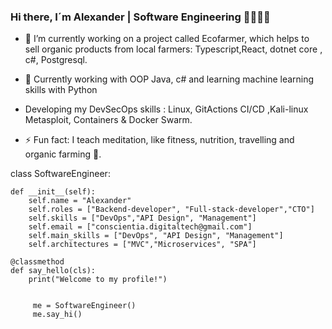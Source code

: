 
### Hi there, I´m Alexander | Software Engineering 👋👋✨🌱


- 🔭 I’m currently working on a project called Ecofarmer, which helps to sell organic products from local farmers: Typescript,React, dotnet core , c#, Postgresql. 

- 🌱 Currently working with OOP Java, c#  and learning machine learning skills with Python
  
- Developing my DevSecOps skills : Linux, GitActions CI/CD ,Kali-linux Metasploit, Containers & Docker Swarm.

- ⚡ Fun fact: I teach meditation, like fitness, nutrition, travelling and organic farming 🌱. 




 class SoftwareEngineer:
    
    def __init__(self):
        self.name = "Alexander"
        self.roles = ["Backend-developer", "Full-stack-developer","CTO"]
        self.skills = ["DevOps","API Design", "Management"]
        self.email = ["conscientia.digitaltech@gmail.com"]
        self.main_skills = ["DevOps", "API Design", "Management"]
        self.architectures = ["MVC","Microservices", "SPA"]

    @classmethod
    def say_hello(cls):
        print("Welcome to my profile!")


         me = SoftwareEngineer()
         me.say_hi()



